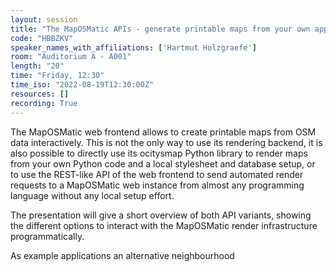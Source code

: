 ```yaml
---
layout: session
title: "The MapOSMatic APIs - generate printable maps from your own application"
code: "HBBZKV"
speaker_names_with_affiliations: ['Hartmut Holzgraefe']
room: "Auditorium A - A001"
length: "20"
time: "Friday, 12:30"
time_iso: "2022-08-19T12:30:00Z"
resources: []
recording: True
---
```


The MapOSMatic web frontend allows to create printable maps from OSM
data interactively. This is not the only way to use its rendering
backend, it is also possible to directly use its ocitysmap Python
library to render maps from your own Python code and a local
stylesheet and database setup, or to use the REST-like API of the web
frontend to send automated render requests to a MapOSMatic web
instance from almost any programming language without any local setup
effort.

The presentation will give a short overview of both API variants,
showing the different options to interact with the MapOSMatic render
infrastructure programmatically.

As example applications an alternative neighbourhood

